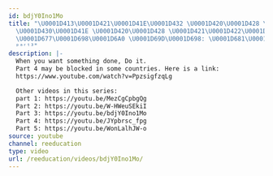 ```yaml
---
id: bdjY0Ino1Mo
title: "\U0001D413\U0001D421\U0001D41E\U0001D432 \U0001D420\U0001D428 \U0001D425\U0001D428\U0001D430,
  \U0001D430\U0001D41E \U0001D420\U0001D428 \U0001D421\U0001D422\U0001D420\U0001D421
  \U0001D677\U0001D698\U0001D6A0 \U0001D69D\U0001D698: \U0001D681\U0001D68E\U0001D69F\U0001D698\U0001D695\U0001D69E\U0001D69D\U0001D692\U0001D698\U0001D697
  ᵖᵃʳᵗ³"
description: |-
  When you want something done, Do it.
  Part 4 may be blocked in some countries. Here is a link:
  https://www.youtube.com/watch?v=PpzsigfzqLg

  Other videos in this series:
  part 1: https://youtu.be/MezCgCpbgQg
  Part 2: https://youtu.be/W-HWeuSEkiI
  Part 3: https://youtu.be/bdjY0Ino1Mo
  Part 4: https://youtu.be/JYpbrsc_fpg
  Part 5: https://youtu.be/WonLalhJW-o
source: youtube
channel: reeducation
type: video
url: /reeducation/videos/bdjY0Ino1Mo/
---
```


